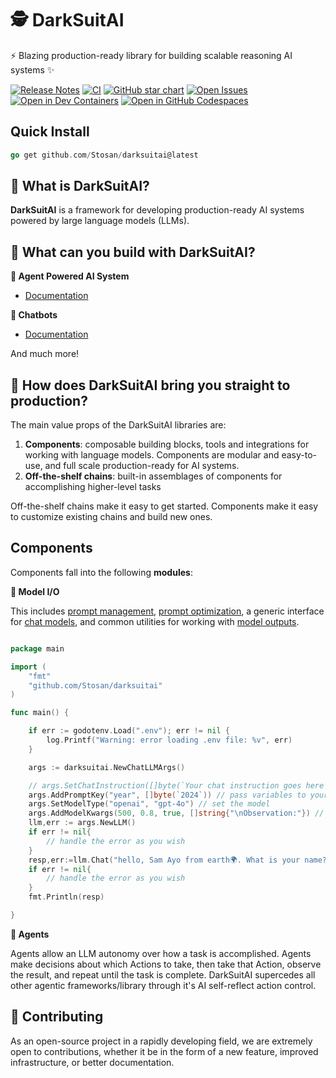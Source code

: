 # 🕵️ DarkSuitAI

⚡ Blazing production-ready library for building scalable reasoning AI systems ✨

[![Release Notes](https://img.shields.io/github/release/Stosan/darksuitai?style=flat-square)](https://github.com/Stosan/darksuitai/releases)
[![CI](https://github.com/Stosan/darksuitai/actions/workflows/check_diffs.yml/badge.svg)](https://github.com/Stosan/darksuitai/actions/workflows/check_diffs.yml)
[![GitHub star chart](https://img.shields.io/github/stars/Stosan/darksuitai?style=flat-square)](https://star-history.com/#Stosan/darksuitai)
[![Open Issues](https://img.shields.io/github/issues-raw/Stosan/darksuitai?style=flat-square)](https://github.com/Stosan/darksuitai/issues)
[![Open in Dev Containers](https://img.shields.io/static/v1?label=Dev%20Containers&message=Open&color=blue&logo=visualstudiocode&style=flat-square)](https://vscode.dev/redirect?url=vscode://ms-vscode-remote.remote-containers/cloneInVolume?url=https://github.com/Stosan/darksuitai)
[![Open in GitHub Codespaces](https://github.com/codespaces/badge.svg)](https://codespaces.new/Stosan/darksuitai)



## Quick Install

```go
go get github.com/Stosan/darksuitai@latest
```


## 🤔 What is DarkSuitAI?

**DarkSuitAI** is a framework for developing production-ready AI systems powered by large language models (LLMs).



## 🧱 What can you build with DarkSuitAI?


**🧱 Agent Powered AI System**

- [Documentation]()

**🤖 Chatbots**

- [Documentation]()

And much more!

## 🚀 How does DarkSuitAI bring you straight to production?
The main value props of the DarkSuitAI libraries are:
1. **Components**: composable building blocks, tools and integrations for working with language models. Components are modular and easy-to-use, and full scale production-ready for AI systems.
2. **Off-the-shelf chains**: built-in assemblages of components for accomplishing higher-level tasks

Off-the-shelf chains make it easy to get started. Components make it easy to customize existing chains and build new ones. 


## Components

Components fall into the following **modules**:

**📃 Model I/O**

This includes [prompt management](s), [prompt optimization](), a generic interface for [chat models](), and common utilities for working with [model outputs]().

```go

package main

import (
	"fmt"
	"github.com/Stosan/darksuitai"
)

func main() {

	if err := godotenv.Load(".env"); err != nil {
		log.Printf("Warning: error loading .env file: %v", err)
	}

	args := darksuitai.NewChatLLMArgs()

	// args.SetChatInstruction([]byte(`Your chat instruction goes here`)) // uncomment to pass your own prompt instruction
	args.AddPromptKey("year", []byte(`2024`)) // pass variables to your prompt
	args.SetModelType("openai", "gpt-4o") // set the model
	args.AddModelKwargs(500, 0.8, true, []string{"\nObservation:"}) // set model keyword arguments
	llm,err := args.NewLLM()
	if err != nil{
		// handle the error as you wish
	}
	resp,err:=llm.Chat("hello, Sam Ayo from earth🌍. What is your name?")
	if err != nil{
		// handle the error as you wish
	}
	fmt.Println(resp)

}

```


**🤖 Agents**

Agents allow an LLM autonomy over how a task is accomplished. Agents make decisions about which Actions to take, then take that Action, observe the result, and repeat until the task is complete. DarkSuitAI supercedes all other agentic frameworks/library through it's AI self-reflect action control.


## 💁 Contributing

As an open-source project in a rapidly developing field, we are extremely open to contributions, whether it be in the form of a new feature, improved infrastructure, or better documentation.
